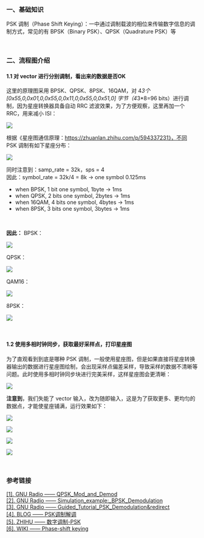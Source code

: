 
### 一、基础知识

PSK 调制（Phase Shift Keying）：一中通过调制载波的相位来传输数字信息的调制方式，常见的有 BPSK（Binary PSK）、QPSK（Quadrature PSK）等

</br>


### 二、流程图介绍

#### 1.1 对 vector 进行分别调制，看出来的数据是否OK

这里的原理图采用 BPSK、QPSK、8PSK、16QAM，对 4*3个 [0x55,0,0x01,0,0x55,0,0x11,0,0x55,0,0x51,0] 字节（4*3*8=96 bits）进行调制，因为星座转换器具备自动 RRC 滤波效果，为了方便观察，这里再加一个 RRC，用来减小 ISI：

![][p1]

根据《星座图通信原理：https://zhuanlan.zhihu.com/p/594337231》，不同 PSK 调制有如下星座分布：

![][p2]

同时注意到：samp_rate = 32k，sps = 4    
因此：symbol_rate = 32k/4 = 8k -> one symbol 0.125ms    

- when BPSK, 1 bit one symbol, 1byte -> 1ms    
- when QPSK, 2 bits one symbol, 2bytes -> 1ms    
- when 16QAM, 4 bits one symbol, 4bytes -> 1ms    
- when 8PSK, 3 bits one symbol, 3bytes -> 1ms    

</br>

**因此：**
BPSK：

![][p3]

QPSK：

![][p4]

QAM16：

![][p5]

8PSK：

![][p6]

</br>

#### 1.2 使用多相时钟同步，获取最好采样点，打印星座图

为了直观看到到底是哪种 PSK 调制，一般使用星座图，但是如果直接将星座转换器输出的数据进行星座图绘制，会出现采样点偏差采样，导致采样的数据不清晰等问题。此时使用多相时钟同步块进行完美采样，这样星座图会更清晰：

![][p7]

**注意到**，我们失能了 vector 输入，改为随即输入，这是为了获取更多、更均匀的数据点，才能使星座铺满，运行效果如下：

![][p8]

![][p9]

![][p10]

![][p11]

</br>

### 参考链接

[[1]. GNU Radio —— QPSK_Mod_and_Demod][#1]       
[[2]. GNU Radio —— Simulation_example:_BPSK_Demodulation][#2]    
[[3]. GNU Radio —— Guided_Tutorial_PSK_Demodulation&redirect][#3]    
[[4]. BLOG —— PSK调制解调][#4]    
[[5]. ZHIHU —— 数字调制-PSK][#5]    
[[6]. WIKI —— Phase-shift keying][#6]    



[#1]:https://wiki.gnuradio.org/index.php?title=QPSK_Mod_and_Demod    
[#2]:https://wiki.gnuradio.org/index.php/Simulation_example:_BPSK_Demodulation    
[#3]:https://wiki.gnuradio.org/index.php?title=Guided_Tutorial_PSK_Demodulation&redirect=no    
[#4]:https://blog.csdn.net/gemengxia/article/details/115599104    
[#5]:https://zhuanlan.zhihu.com/p/378180502?eqid=bf5f2b27000113430000000564868dbd    
[#6]:https://en.wikipedia.org/wiki/Phase-shift_keying    


[p1]:https://tuchuang.beautifulzzzz.com:3000/?path=202501/psk_grc1.jpg    
[p2]:https://tuchuang.beautifulzzzz.com:3000/?path=202501/psk_xingzuo.jpg    
[p3]:https://tuchuang.beautifulzzzz.com:3000/?path=202501/psk_bpsk_data.png    
[p4]:https://tuchuang.beautifulzzzz.com:3000/?path=202501/psk_qpsk_data.png    
[p5]:https://tuchuang.beautifulzzzz.com:3000/?path=202501/psk_qam16_data.png    
[p6]:https://tuchuang.beautifulzzzz.com:3000/?path=202501/psk_8psk_data.png    
[p7]:https://tuchuang.beautifulzzzz.com:3000/?path=202501/psk_grc2.png    
[p8]:https://tuchuang.beautifulzzzz.com:3000/?path=202501/psk_bpsk_xingzuo.png    
[p9]:https://tuchuang.beautifulzzzz.com:3000/?path=202501/psk_qpsk_xingzuo.png    
[p10]:https://tuchuang.beautifulzzzz.com:3000/?path=202501/psk_8psk_xingzuo.png    
[p11]:https://tuchuang.beautifulzzzz.com:3000/?path=202501/psk_16qam_xingzuo.png    









